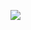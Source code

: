 [![](https://github.com/trakem2/TrakEM2/actions/workflows/build-main.yml/badge.svg)](https://github.com/trakem2/TrakEM2/actions/workflows/build-main.yml)

